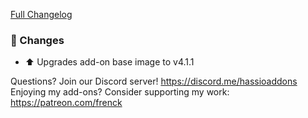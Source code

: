 [Full Changelog][changelog]

### :hammer: Changes

- :arrow_up: Upgrades add-on base image to v4.1.1

[changelog]: https://github.com/hassio-addons/addon-example/compare/v3.0.3...v3.0.4

Questions? Join our Discord server! https://discord.me/hassioaddons
Enjoying my add-ons? Consider supporting my work: https://patreon.com/frenck
